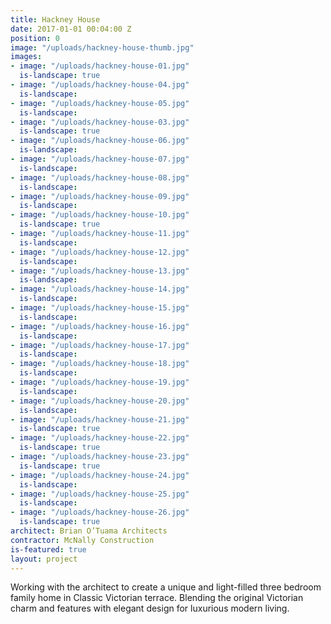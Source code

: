 ```yaml
---
title: Hackney House
date: 2017-01-01 00:04:00 Z
position: 0
image: "/uploads/hackney-house-thumb.jpg"
images:
- image: "/uploads/hackney-house-01.jpg"
  is-landscape: true
- image: "/uploads/hackney-house-04.jpg"
  is-landscape: 
- image: "/uploads/hackney-house-05.jpg"
  is-landscape: 
- image: "/uploads/hackney-house-03.jpg"
  is-landscape: true
- image: "/uploads/hackney-house-06.jpg"
  is-landscape: 
- image: "/uploads/hackney-house-07.jpg"
  is-landscape: 
- image: "/uploads/hackney-house-08.jpg"
  is-landscape: 
- image: "/uploads/hackney-house-09.jpg"
  is-landscape: 
- image: "/uploads/hackney-house-10.jpg"
  is-landscape: true
- image: "/uploads/hackney-house-11.jpg"
  is-landscape: 
- image: "/uploads/hackney-house-12.jpg"
  is-landscape: 
- image: "/uploads/hackney-house-13.jpg"
  is-landscape: 
- image: "/uploads/hackney-house-14.jpg"
  is-landscape: 
- image: "/uploads/hackney-house-15.jpg"
  is-landscape: 
- image: "/uploads/hackney-house-16.jpg"
  is-landscape: 
- image: "/uploads/hackney-house-17.jpg"
  is-landscape: 
- image: "/uploads/hackney-house-18.jpg"
  is-landscape: 
- image: "/uploads/hackney-house-19.jpg"
  is-landscape: 
- image: "/uploads/hackney-house-20.jpg"
  is-landscape: 
- image: "/uploads/hackney-house-21.jpg"
  is-landscape: true
- image: "/uploads/hackney-house-22.jpg"
  is-landscape: true
- image: "/uploads/hackney-house-23.jpg"
  is-landscape: true
- image: "/uploads/hackney-house-24.jpg"
  is-landscape: 
- image: "/uploads/hackney-house-25.jpg"
  is-landscape: 
- image: "/uploads/hackney-house-26.jpg"
  is-landscape: true
architect: Brian O’Tuama Architects
contractor: McNally Construction
is-featured: true
layout: project
---
```


Working with the architect to create a unique and light-filled three bedroom family home in Classic Victorian terrace. Blending the original Victorian charm and features with elegant design for luxurious modern living.